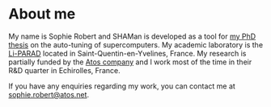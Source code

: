 # About me

My name is Sophie Robert and SHAMan is developed as a tool for [my PhD thesis](http://www.theses.fr/s216120) on the auto-tuning of supercomputers. My academic laboratory is the [Li-PARAD](http://www.liparad.uvsq.fr/) located in Saint-Quentin-en-Yvelines, France. My research is partially funded by the [Atos company](http://atos.net) and I work most of the time in their R&D quarter in Echirolles, France.

If you have any enquiries regarding my work, you can contact me at <sophie.robert@atos.net>.